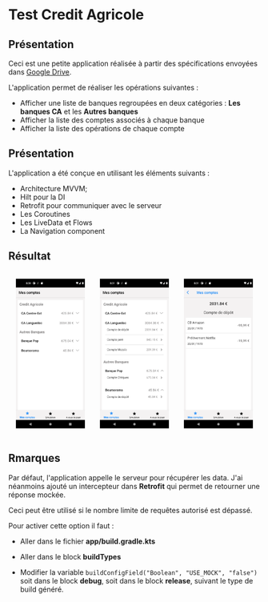 # Test Credit Agricole

## Présentation

Ceci est une petite application réalisée à partir des spécifications envoyées dans <a
href="https://drive.google.com/drive/folders/1NDcQMqCH5Wm0BQrmvY8uJWAtoUdw1Psv?usp=sharing" target="_blank">Google Drive</a>.

L'application permet de réaliser les opérations suivantes :

* Afficher une liste de banques regroupées en deux catégories : **Les banques CA** et les **Autres banques**
* Afficher la liste des comptes associés à chaque banque
* Afficher la liste des opérations de chaque compte

## Présentation

L'application a été conçue en utilisant les éléments suivants :

* Architecture MVVM;
* Hilt pour la DI
* Retrofit pour communiquer avec le serveur
* Les Coroutines
* Les LiveData et Flows
* La Navigation component

## Résultat

<style>
	.container{
		display: flex;
	}

	.segImg{
    	flex: 1;
    	margin: 15px;
	}
</style>

<div class="container">
	<div class="segImg">
    	<img src="screenShots/sc_1.png" alt="segments" style="height: auto; width: auto;">
	</div>
	<div class="segImg">
    	<img src="screenShots/sc_2.png" alt="segments" style="height: auto; width: auto;">
	</div>
	<div class="segImg">
    	<img src="screenShots/sc_3.png" alt="segments" style="height: auto; width: auto;">
	</div>
</div>

## Rmarques

Par défaut, l'application appelle le serveur pour récupérer les data. J'ai néanmoins ajouté un intercepteur dans **Retrofit** qui permet de retourner une réponse mockée. 

Ceci peut être utilisé si le nombre limite de requêtes autorisé est dépassé.

Pour activer cette option il faut :

* Aller dans le fichier **app/build.gradle.kts**

* Aller dans le block **buildTypes**

* Modifier la variable ``` buildConfigField("Boolean", "USE_MOCK", "false") ``` soit dans le block **debug**, soit dans le block **release**, suivant le type de build généré.
